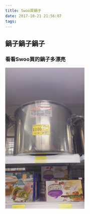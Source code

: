 ```yaml
---
title: Swoo買鍋子
date: 2017-10-21 21:56:07
tags:
---
```

## 鍋子鍋子鍋子

### 看看Swoo買的鍋子多漂亮

<img src="https://raw.githubusercontent.com/ariesxie/play/master/img/S__24985625.jpg" width="50%" height="50%">
